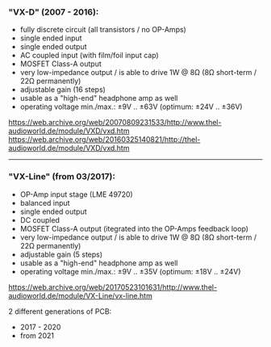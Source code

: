 ### "VX-D" (2007 - 2016):  
* fully discrete circuit (all transistors / no OP-Amps)
* single ended input
* single ended output
* AC coupled input (with film/foil input cap)
* MOSFET Class-A output
* very low-impedance output / is able to drive 1W @ 8Ω (8Ω short-term / 22Ω permanently)
* adjustable gain (16 steps)
* usable as a "high-end" headphone amp as well
* operating voltage min./max.: ±9V .. ±63V (optimum: ±24V .. ±36V)
  
https://web.archive.org/web/20070809231533/http://www.thel-audioworld.de/module/VXD/vxd.htm  
https://web.archive.org/web/20160325140821/http://thel-audioworld.de/module/VXD/vxd.htm  
<hr>  

### "VX-Line" (from 03/2017):  
* OP-Amp input stage (LME 49720)
* balanced input
* single ended output
* DC coupled
* MOSFET Class-A output (itegrated into the OP-Amps feedback loop)
* very low-impedance output / is able to drive 1W @ 8Ω (8Ω short-term / 22Ω permanently)
* adjustable gain (5 steps)
* usable as a "high-end" headphone amp as well
* operating voltage min./max.: ±9V .. ±35V (optimum: ±18V .. ±24V)
  
https://web.archive.org/web/20170523101631/http://www.thel-audioworld.de/module/VX-Line/vx-line.htm  
  
2 different generations of PCB:  
* 2017 - 2020
* from 2021
